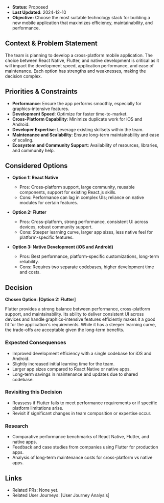 * **Status:** Proposed  
* **Last Updated:** 2024-12-10
* **Objective:** Choose the most suitable technology stack for building a new mobile application that maximizes efficiency, maintainability, and performance.

## Context & Problem Statement

The team is planning to develop a cross-platform mobile application. The choice between React Native, Flutter, and native development is critical as it will impact the development speed, application performance, and ease of maintenance. Each option has strengths and weaknesses, making the decision complex.

## Priorities & Constraints

* **Performance**: Ensure the app performs smoothly, especially for graphics-intensive features.  
* **Development Speed**: Optimize for faster time-to-market.  
* **Cross-Platform Capability**: Minimize duplicate work for iOS and Android.  
* **Developer Expertise**: Leverage existing skillsets within the team.  
* **Maintenance and Scalability**: Ensure long-term maintainability and ease of scaling.  
* **Ecosystem and Community Support**: Availability of resources, libraries, and community help.

## Considered Options

* **Option 1: React Native**  
  - Pros: Cross-platform support, large community, reusable components, support for existing React.js skills.  
  - Cons: Performance can lag in complex UIs; reliance on native modules for certain features.  

* **Option 2: Flutter**  
  - Pros: Cross-platform, strong performance, consistent UI across devices, robust community support.  
  - Cons: Steeper learning curve, larger app sizes, less native feel for platform-specific features.  

* **Option 3: Native Development (iOS and Android)**  
  - Pros: Best performance, platform-specific customizations, long-term reliability.  
  - Cons: Requires two separate codebases, higher development time and costs.

## Decision

**Chosen Option: [Option 2: Flutter]**

Flutter provides a strong balance between performance, cross-platform support, and maintainability. Its ability to deliver consistent UI across devices and handle graphics-intensive features efficiently makes it a good fit for the application's requirements. While it has a steeper learning curve, the trade-offs are acceptable given the long-term benefits.

### Expected Consequences

* Improved development efficiency with a single codebase for iOS and Android.  
* Slightly increased initial learning time for the team.  
* Larger app sizes compared to React Native or native apps.  
* Long-term savings in maintenance and updates due to shared codebase.  

### Revisiting this Decision

* Reassess if Flutter fails to meet performance requirements or if specific platform limitations arise.  
* Revisit if significant changes in team composition or expertise occur.  

### Research

* Comparative performance benchmarks of React Native, Flutter, and native apps.  
* Feedback and case studies from companies using Flutter for production apps.  
* Analysis of long-term maintenance costs for cross-platform vs native apps.

## Links

* Related PRs: None yet.  
* Related User Journeys: [User Journey Analysis]